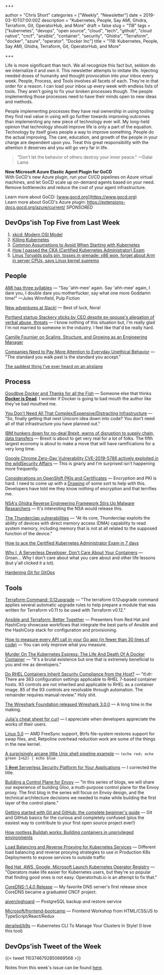 +++

author = "Chris Short"
categories = ["Weekly", "Newsletter"]
date = 2019-03-10T07:00:00Z
description = "Kubernetes, People, Say AMI, Ghidra, Terraform, Git, OperatorHub, and More"
draft = false
slug = "118"
tags = ["kubernetes", "devops", "open source", "cloud", "tech", "github", "cloud native", "cncf", "ansible", "container", "security", "Ghidra", "Terraform", "docker", "azure", "operator", "Docker Inc"]
title = "118: Kubernetes, People, Say AMI, Ghidra, Terraform, Git, OperatorHub, and More"

+++

Life is more significant than tech. We all recognize this fact but, seldom do we internalize it and own it. This newsletter attempts to imitate life. Injecting needed doses of humanity and thought provocation into your inbox every week. People, Process, and Tools involves all facets of each. They're in that order for a reason. I can load your inbox up every week with endless lists of tools. They aren't going to fix your broken processes though. The people implementing those processes need to have their minds open to new ideas and methods.

People implementing processes they have real ownership in using tooling they find real value in using will go further towards improving outcomes than implementing any new piece of technology ever will. My long-held opinion that technology should improve life is only a part of the equation. Technology by itself gives people a way to improve something. People do the actual improving. The care, education, and growth of the people in your charge are dependent upon you. Treat this great responsibility with the attention it deserves and you will go very far in life.

> "Don't let the behavior of others destroy your inner peace." —Dalai Lama

**New Microsoft Azure Elastic Agent Plugin for GoCD**  
With GoCD's new Azure plugin, run your CI/CD pipelines on Azure virtual machines, and let GoCD scale up on-demand agents based on your need. Remove bottlenecks and reduce the cost of your agent infrastructure.

Learn more about GoCD: [www.gocd.org](https://www.gocd.org)  
Learn more about GoCD's Azure plugin: https://extensions-docs.gocd.org/azure/current/ *SPONSORED*


## DevOps'ish Top Five from Last Week

1. [xkcd: Modern OSI Model](https://xkcd.com/2105/)
2. [Killing Kubernetes](https://blog.freetrade.io/killing-kubernetes-7f8b61c701aa)
3. [Common Assumptions to Avoid When Starting with Kubernetes](https://blog.flux7.com/common-assumptions-to-avoid-when-starting-with-kubernetes)
4. [How I passed the CKA (Certified Kubernetes Administrator) Exam](https://medium.com/@krystiannowaczyk/how-i-passed-the-cka-certified-kubernetes-administrator-exam-f94b11566528)
5. [Linus Torvalds pulls pin, tosses in grenade: x86 won, forget about Arm in server CPUs, says Linux kernel supremo](https://www.theregister.co.uk/2019/02/23/linus_torvalds_arm_x86_servers/)

## People

[AMI has three syllables](https://ami-has-3-syllables.online/) — "Say 'ahh-mee' again. Say 'ahh-mee' again, I dare you, I double dare you motherfucker, say what one more Goddamn time!" —Jules Winnfield, Pulp Fiction

[New adventures at Slack!](https://www.linkedin.com/pulse/new-adventures-slack-nora-jones/) — Best of luck, Nora!

[Portland startup Stackery sticks by CEO despite ex-spouse's allegation of verbal abuse, threats](https://www.oregonlive.com/silicon-forest/2019/03/portland-startup-stackery-sticks-by-ceo-despite-ex-spouses-verbal-abuse-allegation.html) — I know nothing of this situation but, I'm really glad I'm not married to someone in the industry. I feel like that'd be really hard.

[Camille Fournier on Scaling, Structure, and Growing as an Engineering Manager](https://blog.gitprime.com/camille-fournier-on-scaling-structure-and-growing-as-an-engineering-manager/)

[Companies Need to Pay More Attention to Everyday Unethical Behavior](https://hbr.org/2019/03/companies-need-to-pay-more-attention-to-everyday-unethical-behavior) — "The standard you walk past is the standard you accept."

[The saddest thing I've ever heard on an airplane](https://theoatmeal.com/comics/airplane_heard)

## Process

[Goodbye Docker and Thanks for all the Fish](https://technodrone.blogspot.com/2019/02/goodbye-docker-and-thanks-for-all-fish.html) — Someone else that thinks [**Docker is Dead**](https://chrisshort.net/docker-inc-is-dead/). I wonder if Docker is going to bad mouth the author like they've bad mouthed me.

[You Don't Need All That Complex/Expensive/Distracting Infrastructure](https://blog.usejournal.com/you-dont-need-all-that-complex-expensive-distracting-infrastructure-a70dbe0dbccb) — "So, finally getting that next Unicorn idea down into code? You don't need all of that infrastructure you have planned out."

[IBM hunkers down for no-deal Brexit, warns of disruption to supply chain, data transfers](https://www.theregister.co.uk/2019/03/01/ibm_brexit_plan/) — Brexit is about to get very real for a lot of folks. The fifth largest economy is about to make a move that will have ramifications for a very long time.

[Google Chrome Zero-Day Vulnerability CVE-2019-5786 actively exploited in the wildSecurity Affairs](https://securityaffairs.co/wordpress/82058/hacking/chrome-zero-day-cve-2019-5786.html) — This is gnarly and I'm surprised isn't happening more frequently.

[Considerations on OpenShift PKIs and Certificates](https://blog.openshift.com/considerations-on-openshift-pkis-and-certificates/) — Encryption and PKI is hard. I need to come up with a [Drawing](https://chrisshort.net/drawings/) of some sort to help with this. Developers have told me they know nothing of encryption and that terrifies me.

[NSA's Ghidra Reverse Engineering Framework Stirs Up Malware Researchers](https://www.bleepingcomputer.com/news/security/nsas-ghidra-reverse-engineering-framework-stirs-up-malware-researchers/) — It's interesting the NSA would release this.

[The Thunderclap vulnerabilities](https://lwn.net/SubscriberLink/782381/be9bbbaff9133198/) — "At its core, Thunderclap exploits the ability of devices with direct memory access (DMA) capability to read system memory, including memory that is not at all related to the supposed function of the device."

[How to ace the Certified Kubernetes Administrator Exam in 7 days](https://medium.com/@writetomiglani/how-to-ace-the-certified-kubernetes-administrator-exam-in-7-days-e4603ac40746)

[Why I, A Serverless Developer, Don't Care About Your Containers](https://medium.com/adobetech/why-i-a-serverless-developer-dont-care-about-your-containers-40c08d36aee4) — Groan... Why I don't care about what you care about and other life lessons (but y'all clicked it a lot).

[Hardening Git for GitOps](https://www.weave.works/blog/whitepaper-hardening-git-for-gitops)

## Tools

[Terraform Command: 0.12upgrade](https://www.terraform.io/docs/commands/0.12upgrade.html) — "The terraform 0.12upgrade command applies several automatic upgrade rules to help prepare a module that was written for Terraform v0.11 to be used with Terraform v0.12."

[Ansible and Terraform: Better Together](https://www.hashicorp.com/resources/ansible-terraform-better-together) — Presenters from Red Hat and HashiCorp showcase workflows that integrate the best parts of Ansible and the HashiCorp stack for configuration and provisioning.

[How to measure every API call in your Go app (in fewer than 30 lines of code)](https://blog.sensu.io/how-to-measure-every-api-call-in-your-go-app) — You can only improve what you measure.

[Murder On The Kubernetes Express: The Life And Death Of A Docker Container](https://itnext.io/murder-on-the-kubernetes-express-the-life-and-death-of-a-docker-container-d7aec13f8188) — "It's a brutal existence but one that is extremely beneficial to you and me as developers."

[Do RHEL Containers Inherit Security Compliance from the Host?](https://medium.com/shawndwells/do-rhel-containers-inherit-security-compliance-from-the-host-b3f11161d34b) — "*tl;dr:* There are 363 configuration settings applicable to RHEL 7-based container hosts. 93 controls are not inherited and applicable to RHEL as a container image. 85 of the 93 controls are resolvable through automation. The remainder requires manual review." Holy shit.

[The Wireshark Foundation released Wireshark 3.0.0](https://securityaffairs.co/wordpress/81893/breaking-news/wireshark-3-0-0.html) — A long time in the making.

[Julia's cheat sheet for curl](https://daniel.haxx.se/blog/2019/03/05/julias-cheat-sheet-for-curl/) — I appreciate when developers appreciate the works of their users.

[Linux 5.0](https://lore.kernel.org/lkml/CAHk-=wjuG6HiGbD7DCGfvDvhr_1WZUR-eYF2qWGbYyn9k6unvg@mail.gmail.com/T/#u) — AMD FreeSync support, Btrfs file-system restores support for swap files, and, Retpoline overhead reduction work are some of the things in the new kernel.

[A surprisingly arcane little Unix shell pipeline example](https://utcc.utoronto.ca/~cks/space/blog/unix/ShellPipelineIndeterminate) — `(echo red; echo green 1>&2) | echo blue`

[5 ~~Best~~ Serverless Security Platform for Your Applications](https://geekflare.com/serverless-application-security/) — I corrected the title.

[Building a Control Plane for Envoy](https://medium.com/solo-io/building-a-control-plane-for-envoy-7524ceb09876) — "In this series of blogs, we will share our experience of building Gloo, a multi-purpose control plane for the Envoy proxy. The first blog in the series will focus on Envoy design, and the technical architecture decisions we needed to make while building the first layer of the control plane."

[Getting started with Git and GitHub: the complete beginner's guide](https://towardsdatascience.com/getting-started-with-git-and-github-6fcd0f2d4ac6) — Git and GitHub basics for the curious and completely confused (plus the easiest way to contribute to your first open source project ever!)

[How rootless Buildah works: Building containers in unprivileged environments](https://opensource.com/article/19/3/tips-tricks-rootless-buildah)

[Load Balancing and Reverse Proxying for Kubernetes Services](https://medium.com/@chamilad/load-balancing-and-reverse-proxying-for-kubernetes-services-f03dd0efe80) — Different load balancing and reverse proxying strategies to use in Production K8s Deployments to expose services to outside traffic

[Red Hat, AWS, Google, Microsoft Launch Kubernetes Operator Registry](https://www.datacenterknowledge.com/open-source/aws-google-microsoft-red-hats-new-registry-act-clearing-house-kubernetes-operators) — "Operators make life easier for Kubernetes users, but they're so popular that finding good ones is not easy. Operatorhub.io is an attempt to fix that."

[CoreDNS-1.4.0 Release](https://coredns.io/2019/03/03/coredns-1.4.0-release/) — My favorite DNS server's first release since CoreDNS became a graduated CNCF project.

[aiven/pghoard](https://github.com/aiven/pghoard) — PostgreSQL backup and restore service

[Microsoft/frontend-bootcamp](https://github.com/Microsoft/frontend-bootcamp) — Frontend Workshop from HTML/CSS/JS to TypeScript/React/Redux

[derailed/k9s](https://github.com/derailed/k9s) — Kubernetes CLI To Manage Your Clusters In Style! (I love this tool)

## DevOps'ish Tweet of the Week

{{< tweet 1103746792850669568 >}}

Notes from this week's issue can be found [here](./notes/).
